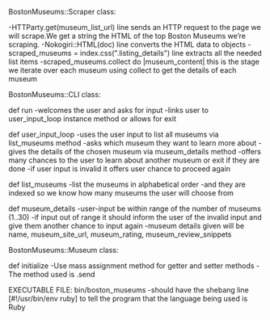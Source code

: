 BostonMuseums::Scraper class:

-HTTParty.get(museum_list_url) line sends an HTTP request to the page we will scrape.We get a string the HTML of the top Boston Museums we’re scraping.
-Nokogiri::HTML(doc) line converts the HTML data to objects 
-scraped_museums = index.css(".listing_details") line extracts all the needed list items
-scraped_museums.collect do |museum_content| this is the stage we iterate over each museum using collect to get the details of each museum

BostonMuseums::CLI class:

def run 
-welcomes the user and asks for input
-links user to user_input_loop instance method or allows for exit

def user_input_loop
-uses the user input to list all museums via list_museums method
-asks which museum they want to learn more about
-gives the details of the chosen museum via museum_details method
-offers many chances to the user to learn about another museum or exit if they are done
-if user input is invalid it offers user chance to proceed again

def list_museums
-list the museums in alphabetical order
-and they are indexed so we know how many museums the user will choose from

def museum_details
-user-input be within range of the number of museums (1..30)
-if input out of range it should inform the user of the invalid input and give them another chance to input again
-museum details given will be name, museum_site_url, museum_rating, museum_review_snippets

BostonMuseums::Museum class:

def initialize
-Use mass assignment method for getter and setter methods
-The method used is .send

EXECUTABLE FILE: bin/boston_museums
-should have the shebang line [#!/usr/bin/env ruby] to tell the program that the language being used is Ruby